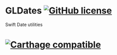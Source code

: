 # GLDates [![GitHub license](https://img.shields.io/badge/license-MIT-lightgrey.svg)](https://raw.githubusercontent.com/Carthage/Carthage/master/LICENSE.md)
Swift Date utilities
#  [![Carthage compatible](https://img.shields.io/badge/Carthage-compatible-4BC51D.svg?style=flat)](https://github.com/Carthage/Carthage)
